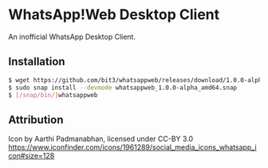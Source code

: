 WhatsApp!Web Desktop Client
===========================

An inofficial WhatsApp Desktop Client.

Installation
------------

```bash
$ wget https://github.com/bit3/whatsappweb/releases/download/1.0.0-alpha/whatsappweb_1.0.0-alpha_amd64.snap
$ sudo snap install --devmode whatsappweb_1.0.0-alpha_amd64.snap
$ [/snap/bin/]whatsappweb
```

Attribution
-----------

Icon by Aarthi Padmanabhan, licensed under CC-BY 3.0
https://www.iconfinder.com/icons/1961289/social_media_icons_whatsapp_icon#size=128
